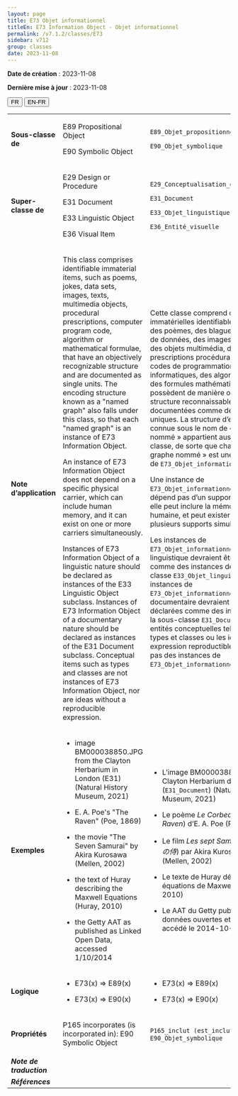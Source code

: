 ```yaml
---
layout: page
title: E73 Objet informationnel
titleEn: E73 Information Object - Objet informationnel
permalink: /v7.1.2/classes/E73
sidebar: v712
group: classes
date: 2023-11-08
---
```


**Date de création** : 2023-11-08

**Dernière mise à jour** : 2023-11-08

<div class="lang-buttons">
 <button id="fr" class="activate">FR</button>
 <button id="en-fr">EN-FR</button>
</div>

<table>
<tbody>
<tr>
<td><strong>Sous-classe de</strong></td>
<td class="en">
<p>E89 Propositional Object</p>
<p>E90 Symbolic Object</p>
</td>
<td>
<p><code class="language-plaintext highlighter-rouge">E89_Objet_propositionnel</code> </p>
<p><code class="language-plaintext highlighter-rouge">E90_Objet_symbolique</code> </p>
</td>
</tr>
<tr>
<td><strong>Super-classe de</strong></td>
<td class="en">
<p>E29 Design or Procedure</p>
<p>E31 Document</p>
<p>E33 Linguistic Object</p>
<p>E36 Visual Item</p>
</td>
<td>
<p><code class="language-plaintext highlighter-rouge">E29_Conceptualisation_ou_procédure</code> </p>
<p><code class="language-plaintext highlighter-rouge">E31_Document</code> </p>
<p><code class="language-plaintext highlighter-rouge">E33_Objet_linguistique</code> </p>
<p><code class="language-plaintext highlighter-rouge">E36_Entité_visuelle</code> </p>
</td>
</tr>
<tr>
<td><strong>Note d’application</strong></td>
<td class="en">
<p>This class comprises identifiable immaterial items, such as poems, jokes, data sets, images, texts, multimedia objects, procedural prescriptions, computer program code, algorithm or mathematical formulae, that have an objectively recognizable structure and are documented as single units. The encoding structure known as a "named graph" also falls under this class, so that each "named graph" is an instance of E73 Information Object.</p>
<p>An instance of E73 Information Object does not depend on a specific physical carrier, which can include human memory, and it can exist on one or more carriers simultaneously.</p>
<p>Instances of E73 Information Object of a linguistic nature should be declared as instances of the E33 Linguistic Object subclass. Instances of E73 Information Object of a documentary nature should be declared as instances of the E31 Document subclass. Conceptual items such as types and classes are not instances of E73 Information Object, nor are ideas without a reproducible expression.</p>
</td>
<td>
<p>Cette classe comprend des entités immatérielles identifiables, telles que des poèmes, des blagues, des jeux de données, des images, des textes, des objets multimédia, des prescriptions procédurales, des codes de programmation informatiques, des algorithmes ou des formules mathématiques, qui possèdent de manière objective une structure reconnaissable et qui sont documentées comme des éléments uniques. La structure d’encodage connue sous le nom de « graphe nommé » appartient aussi à cette classe, de sorte que chaque « graphe nommé » est une instance de <code class="language-plaintext highlighter-rouge">E73_Objet_informationnel</code>.</p>
<p>Une instance de <code class="language-plaintext highlighter-rouge">E73_Objet_informationnel</code> ne dépend pas d’un support physique, elle peut inclure la mémoire humaine, et peut exister sur un ou plusieurs supports simultanément.</p>
<p>Les instances de <code class="language-plaintext highlighter-rouge">E73_Objet_informationnel</code> de nature linguistique devraient être déclarées comme des instances de la sous-classe <code class="language-plaintext highlighter-rouge">E33_Objet_linguistique</code>. Les instances de <code class="language-plaintext highlighter-rouge">E73_Objet_informationnel</code> de nature documentaire devraient être déclarées comme des instances de la sous-classe <code class="language-plaintext highlighter-rouge">E31_Document</code>. Les entités conceptuelles telles que les types et classes ou les idées sans expression reproductible ne sont pas des instances de <code class="language-plaintext highlighter-rouge">E73_Objet_informationnel</code>.</p>
</td>
</tr>
<tr>
<td><strong>Exemples</strong></td>
<td class="en">
<ul>
<li><p>image BM000038850.JPG from the Clayton Herbarium in London (E31) (Natural History Museum, 2021)</p>
</li>
<li><p>E. A. Poe's "The Raven" (Poe, 1869)</p>
</li>
<li><p>the movie "The Seven Samurai" by Akira Kurosawa (Mellen, 2002)</p>
</li>
<li><p>the text of Huray describing the Maxwell Equations (Huray, 2010)</p>
</li>
<li><p>the Getty AAT as published as Linked Open Data, accessed 1/10/2014</p>
</li>
</ul>
</td>
<td>
<ul>
<li><p>L’image BM000038850.JPG du Clayton Herbarium de Londres (<code class="language-plaintext highlighter-rouge">E31_Document</code>) (Natural History Museum, 2021)</p>
</li>
<li><p>Le poème <em>Le Corbeau</em> (<em>The Raven</em>) d’E. A. Poe (Poe, 1869)</p>
</li>
<li><p>Le film <em>Les sept Samouraïs</em> (<em>七人の侍</em>) par Akira Kurosawa (Mellen, 2002)</p>
</li>
<li><p>Le texte de Huray décrivant les équations de Maxwell (Huray, 2010)</p>
</li>
<li><p>Le AAT du Getty publié en données ouvertes et liées, accédé le 2014-10-01</p>
</li>
</ul>
</td>
</tr>
<tr>
<td><strong>Logique</strong></td>
<td class="en">
<ul>
<li><p>E73(x) ⇒ E89(x)</p>
</li>
<li><p>E73(x) ⇒ E90(x)</p>
</li>
</ul>
</td>
<td>
<ul>
<li><p>E73(x) ⇒ E89(x)</p>
</li>
<li><p>E73(x) ⇒ E90(x)</p>
</li>
</ul>
</td>
</tr>
<tr>
<td><strong>Propriétés</strong></td>
<td class="en">
<p>P165 incorporates (is incorporated in): E90 Symbolic Object</p>
</td>
<td>
<p><code class="language-plaintext highlighter-rouge">P165_inclut (est_inclut_dans)</code>: <code class="language-plaintext highlighter-rouge">E90_Objet_symbolique</code> </p>
</td>
</tr>
<tr>
<td><strong><em>Note de traduction</em></strong></td>
<td colspan="2">
</td>
</tr>
<tr>
<td><strong><em>Références</em></strong></td>
<td colspan="2">
<p><em></em></p>
</td>
</tr>
</tbody>
</table>
